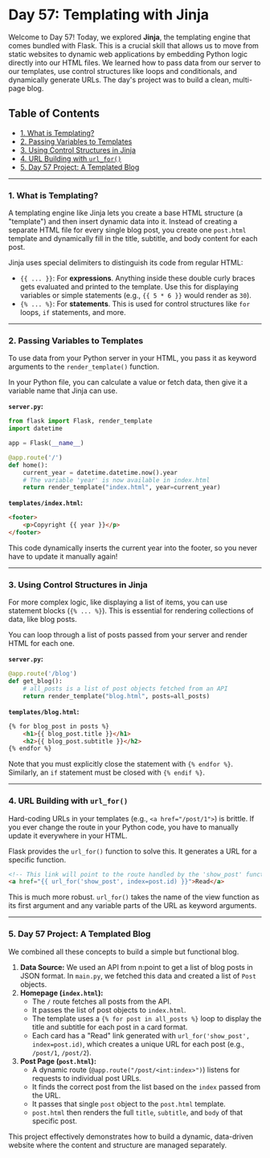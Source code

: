 # Day 57: Templating with Jinja

Welcome to Day 57! Today, we explored **Jinja**, the templating engine that comes bundled with Flask. This is a crucial skill that allows us to move from static websites to dynamic web applications by embedding Python logic directly into our HTML files. We learned how to pass data from our server to our templates, use control structures like loops and conditionals, and dynamically generate URLs. The day's project was to build a clean, multi-page blog.


## Table of Contents
- [1. What is Templating?](#1-what-is-templating)
- [2. Passing Variables to Templates](#2-passing-variables-to-templates)
- [3. Using Control Structures in Jinja](#3-using-control-structures-in-jinja)
- [4. URL Building with `url_for()`](#4-url-building-with-url_for)
- [5. Day 57 Project: A Templated Blog](#5-day-57-project-a-templated-blog)

---

### 1. What is Templating?
A templating engine like Jinja lets you create a base HTML structure (a "template") and then insert dynamic data into it. Instead of creating a separate HTML file for every single blog post, you create one `post.html` template and dynamically fill in the title, subtitle, and body content for each post.

Jinja uses special delimiters to distinguish its code from regular HTML:
-   `{{ ... }}`: For **expressions**. Anything inside these double curly braces gets evaluated and printed to the template. Use this for displaying variables or simple statements (e.g., `{{ 5 * 6 }}` would render as `30`).
-   `{% ... %}`: For **statements**. This is used for control structures like `for` loops, `if` statements, and more.

---

### 2. Passing Variables to Templates
To use data from your Python server in your HTML, you pass it as keyword arguments to the `render_template()` function.

In your Python file, you can calculate a value or fetch data, then give it a variable name that Jinja can use.

**`server.py`:**
```python
from flask import Flask, render_template
import datetime

app = Flask(__name__)

@app.route('/')
def home():
    current_year = datetime.datetime.now().year
    # The variable 'year' is now available in index.html
    return render_template("index.html", year=current_year)
```

**`templates/index.html`:**
```html
<footer>
    <p>Copyright {{ year }}</p>
</footer>
```
This code dynamically inserts the current year into the footer, so you never have to update it manually again!

---

### 3. Using Control Structures in Jinja
For more complex logic, like displaying a list of items, you can use statement blocks (`{% ... %}`). This is essential for rendering collections of data, like blog posts.

You can loop through a list of posts passed from your server and render HTML for each one.

**`server.py`:**
```python
@app.route('/blog')
def get_blog():
    # all_posts is a list of post objects fetched from an API
    return render_template("blog.html", posts=all_posts)
```

**`templates/blog.html`:**
```html
{% for blog_post in posts %}
    <h1>{{ blog_post.title }}</h1>
    <h2>{{ blog_post.subtitle }}</h2>
{% endfor %}
```
Note that you must explicitly close the statement with `{% endfor %}`. Similarly, an `if` statement must be closed with `{% endif %}`.

---

### 4. URL Building with `url_for()`
Hard-coding URLs in your templates (e.g., `<a href="/post/1">`) is brittle. If you ever change the route in your Python code, you have to manually update it everywhere in your HTML.

Flask provides the `url_for()` function to solve this. It generates a URL for a specific function.

```html
<!-- This link will point to the route handled by the 'show_post' function -->
<a href="{{ url_for('show_post', index=post.id) }}">Read</a>
```
This is much more robust. `url_for()` takes the name of the view function as its first argument and any variable parts of the URL as keyword arguments.

---

### 5. Day 57 Project: A Templated Blog
We combined all these concepts to build a simple but functional blog.

1.  **Data Source:** We used an API from n:point to get a list of blog posts in JSON format. In `main.py`, we fetched this data and created a list of `Post` objects.
2.  **Homepage (`index.html`):**
    * The `/` route fetches all posts from the API.
    * It passes the list of post objects to `index.html`.
    * The template uses a `{% for post in all_posts %}` loop to display the title and subtitle for each post in a card format.
    * Each card has a "Read" link generated with `url_for('show_post', index=post.id)`, which creates a unique URL for each post (e.g., `/post/1`, `/post/2`).
3.  **Post Page (`post.html`):**
    * A dynamic route (`@app.route("/post/<int:index>")`) listens for requests to individual post URLs.
    * It finds the correct post from the list based on the `index` passed from the URL.
    * It passes that single `post` object to the `post.html` template.
    * `post.html` then renders the full `title`, `subtitle`, and `body` of that specific post.

This project effectively demonstrates how to build a dynamic, data-driven website where the content and structure are managed separately.
  